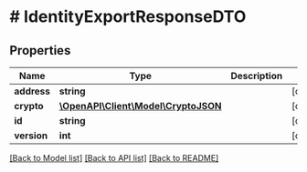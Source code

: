 # # IdentityExportResponseDTO

## Properties

Name | Type | Description | Notes
------------ | ------------- | ------------- | -------------
**address** | **string** |  | [optional]
**crypto** | [**\OpenAPI\Client\Model\CryptoJSON**](CryptoJSON.md) |  | [optional]
**id** | **string** |  | [optional]
**version** | **int** |  | [optional]

[[Back to Model list]](../../README.md#models) [[Back to API list]](../../README.md#endpoints) [[Back to README]](../../README.md)
